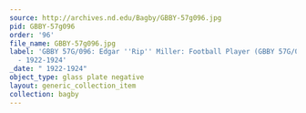 ```yaml
---
source: http://archives.nd.edu/Bagby/GBBY-57g096.jpg
pid: GBBY-57g096
order: '96'
file_name: GBBY-57g096.jpg
label: 'GBBY 57G/096: Edgar ''Rip'' Miller: Football Player (GBBY 57G/096 is Damaged)
  - 1922-1924'
_date: " 1922-1924"
object_type: glass plate negative
layout: generic_collection_item
collection: bagby
---
```

